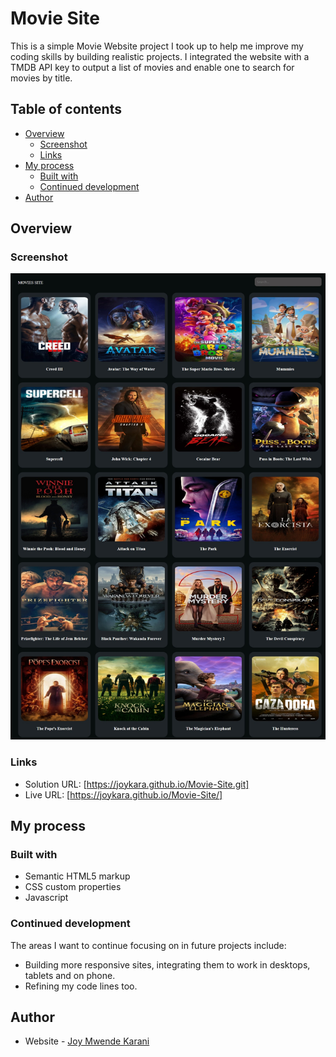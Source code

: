 # Movie Site

This is a simple Movie Website project I took up to help me improve my coding skills by building realistic projects.
I integrated the website with a TMDB API key to output a list of movies and enable one to search for movies by title.

## Table of contents

- [Overview](#overview)
  - [Screenshot](#screenshot)
  - [Links](#links)
- [My process](#my-process)
  - [Built with](#built-with)
  - [Continued development](#continued-development)
- [Author](#author)



## Overview

### Screenshot

![](./img/movie-site.jpeg)


### Links

- Solution URL: [https://joykara.github.io/Movie-Site.git]
- Live URL: [https://joykara.github.io/Movie-Site/]

## My process

### Built with

- Semantic HTML5 markup
- CSS custom properties
- Javascript


### Continued development

The areas I want to continue focusing on in future projects include:
- Building more responsive sites, integrating them to work in desktops, tablets and on phone.
- Refining my code lines too.


## Author

- Website - [Joy Mwende Karani](https://joykara.github.io/Movie-Site.git)